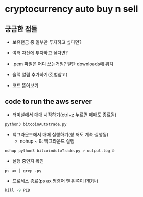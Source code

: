 # cryptocurrency auto buy n sell

## 궁금한 점들
- 보유현금 중 일부만 투자하고 싶다면?
- 여러 자산에 투자하고 싶다면?
- .pem 파일은 어디 쓰는거임? 일단 downloads에 위치
- 슬랙 알림 추가하기(깃헙참고)

- 코드 뜯어보기

## code to run the aws server
- 터미널에서 매매 시작하기(ctrl+z 누르면 매매도 종료됨)
```python
python3 bitcoinAutotrade.py
```

- 백그라운드에서 매매 실행하기(창 꺼도 계속 실행됨)
  - nohup ~ &: 백그라운드 실행
```python
nohup python3 bitcoinAutoTrade.py > output.log &
```

- 실행 중인지 확인
```python
ps ax | grep .py
```

- 프로세스 종료(ps ax 명령어 맨 왼쪽이 PID임)
```python
kill -9 PID
```
